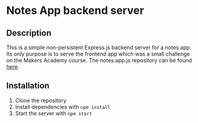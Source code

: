 # Notes App backend server

## Description

This is a simple non-persistent Express.js backend server for a notes app. 
Its only purpose is to serve the frontend app which was a small challenge on the Makers Academy course.
The notes.app.js repository can be found [here](https://github.com/pablisch/notes.app.js).

## Installation

1. Clone the repository
2. Install dependencies with `npm install`
3. Start the server with `npm start`